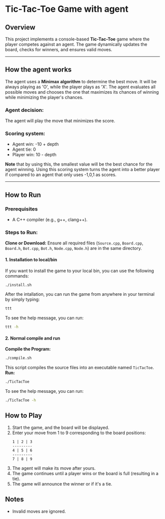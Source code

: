 # Tic-Tac-Toe Game with agent

## Overview

This project implements a console-based **Tic-Tac-Toe** game where the player competes against an agent. The game dynamically updates the board, checks for winners, and ensures valid moves.

---

## How the agent works

The agent uses a **Minimax algorithm** to determine the best move. It will be always playing as 'O', while the player plays as 'X'. The agent evaluates all possible moves and chooses the one that maximizes its chances of winning while minimizing the player's chances.

### Agent decision:

The agent will play the move that minimizes the score.

### Scoring system:
- Agent win: -10 + depth  
- Agent tie: 0
- Player win: 10 - depth

**Note** that by using this, the smallest value will be the best chance for the agent winning.
Using this scoring system turns the agent into a better player if compared to an agent that only uses -1,0,1 as scores.

---

## How to Run

### Prerequisites

- A C++ compiler (e.g., g++, clang++).

### Steps to Run:

**Clone or Download:** Ensure all required files (`Source.cpp`, `Board.cpp`, `Board.h`, `Bot.cpp`, `Bot.h`, `Node.cpp`, `Node.h`) are in the same directory.

#### 1. Installation to local/bin

If you want to install the game to your local bin, you can use the following commands:

```bash
./install.sh
```

After the intallation, you can run the game from anywhere in your terminal by simply typing:

```bash
ttt
```

To see the help message, you can run:

```bash
ttt -h
```

#### 2. Normal compile and run

**Compile the Program:**
   ```bash
   ./compile.sh
   ```
   This script compiles the source files into an executable named `TicTacToe`.
**Run:**
   ```bash
   ./TicTacToe
   ```
To see the help message, you can run:

```bash
./TicTacToe -h
```

## How to Play

1. Start the game, and the board will be displayed.
2. Enter your move from 1 to 9 corresponding to the board positions:
   ```
   1 | 2 | 3
   ---------
   4 | 5 | 6
   ---------
   7 | 8 | 9
   ```
3. The agent will make its move after yours.
4. The game continues until a player wins or the board is full (resulting in a tie).
5. The game will announce the winner or if it's a tie.

## Notes

- Invalid moves are ignored.
